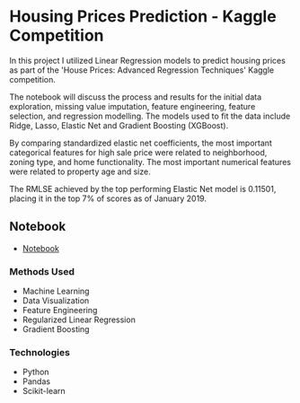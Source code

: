 # Housing Prices Prediction - Kaggle Competition

In this project I utilized Linear Regression models to predict housing prices as part of the 'House Prices: Advanced Regression Techniques' Kaggle competition.

The notebook will discuss the process and results for the initial data exploration, missing value imputation, feature engineering, feature selection, and regression modelling. The models used to fit the data include Ridge, Lasso, Elastic Net and Gradient Boosting (XGBoost).

By comparing standardized elastic net coefficients, the most important categorical features for high sale price were related to neighborhood, zoning type, and home functionality. The most important numerical features were related to property age and size.

The RMLSE achieved by the top performing Elastic Net model is 0.11501, placing it in the top 7% of scores as of January 2019.

## Notebook
* [Notebook](https://nbviewer.jupyter.org/github/tcwou/House-Prices-Kaggle/blob/master/Kaggle%20Housing%20Project%20Notebook.ipynb)

### Methods Used
* Machine Learning
* Data Visualization
* Feature Engineering
* Regularized Linear Regression
* Gradient Boosting

### Technologies
* Python
* Pandas
* Scikit-learn
